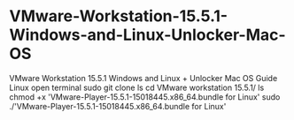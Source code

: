 # VMware-Workstation-15.5.1-Windows-and-Linux-Unlocker-Mac-OS
VMware Workstation 15.5.1 Windows and Linux + Unlocker Mac OS
Guide Linux
open terminal
sudo git clone
ls
cd VMware workstation 15.5.1/
ls
chmod +x 'VMware-Player-15.5.1-15018445.x86_64.bundle for Linux'
sudo ./'VMware-Player-15.5.1-15018445.x86_64.bundle for Linux'
